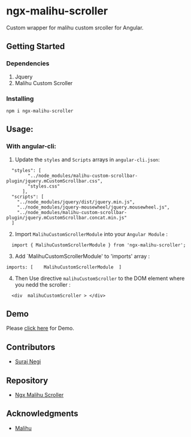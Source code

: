 ﻿# ngx-malihu-scroller

Custom wrapper for malihu custom srcoller for Angular.

## Getting Started


### Dependencies

1. Jquery
2. Malihu Custom Scroller

### Installing
`npm i ngx-malihu-scroller`

## Usage:

### With angular-cli:

1. Update the  `styles` and `Scripts` arrays in `angular-cli.json`:
```
  "styles": [
        "../node_modules/malihu-custom-scrollbar-plugin/jquery.mCustomScrollbar.css",
        "styles.css"
      ],
  "scripts": [
    "../node_modules/jquery/dist/jquery.min.js",
    "../node_modules/jquery-mousewheel/jquery.mousewheel.js",
    "../node_modules/malihu-custom-scrollbar-plugin/jquery.mCustomScrollbar.concat.min.js"
  ]
```
2. Import `MalihuCustomScrollerModule` into your `Angular Module` : 

```
  import { MalihuCustomScrollerModule } from 'ngx-malihu-scroller';
```
3. Add `MalihuCustomScrollerModule' to 'imports' array :

```
imports: [    MalihuCustomScrollerModule  ]
```
4. Then Use directive `malihuCustomScroller` to the DOM element where you nedd the scroller :

```
  <div  malihuCustomScroller > </div>
```

## Demo
Please [click here](https://ersurajnegi.github.io/ngxMalihuScrollerDemo/) for Demo.

## Contributors

* [Suraj Negi](https://github.com/ersurajnegi)

## Repository
* [Ngx Malihu Scroller](https://github.com/ersurajnegi/ngx-malihu-scroller)


## Acknowledgments

* [Malihu](http://manos.malihu.gr/jquery-custom-content-scroller)

